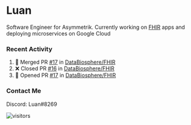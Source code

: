 # Luan

Software Engineer for Asymmetrik. Currently working on [FHIR](https://hl7.org/FHIR/) apps and deploying microservices on Google Cloud

### Recent Activity

<!--START_SECTION:activity-->
1. 🎉 Merged PR [#17](https://github.com/DataBiosphere/FHIR/pull/17) in [DataBiosphere/FHIR](https://github.com/DataBiosphere/FHIR)
2. ❌ Closed PR [#16](https://github.com/DataBiosphere/FHIR/pull/16) in [DataBiosphere/FHIR](https://github.com/DataBiosphere/FHIR)
3. 💪 Opened PR [#17](https://github.com/DataBiosphere/FHIR/pull/17) in [DataBiosphere/FHIR](https://github.com/DataBiosphere/FHIR)
<!--END_SECTION:activity-->

<!--START_SECTION:activity-->

### Contact Me

Discord: Luan#8269

![visitors](https://visitor-badge.glitch.me/badge?page_id=luan-asym.visitor-badge)
